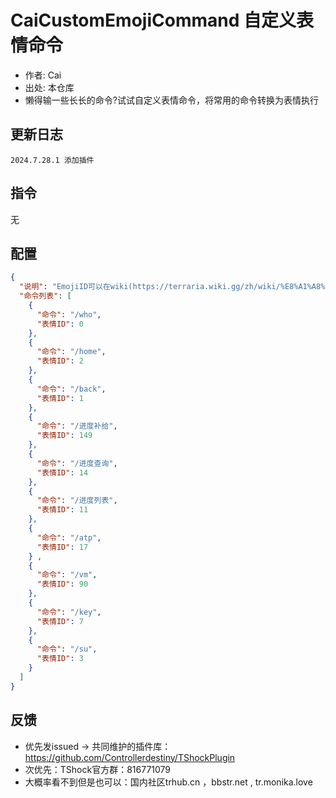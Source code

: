 # CaiCustomEmojiCommand 自定义表情命令

- 作者: Cai
- 出处: 本仓库
- 懒得输一些长长的命令?试试自定义表情命令，将常用的命令转换为表情执行

## 更新日志

```
2024.7.28.1 添加插件
```

## 指令
无
## 配置

```json    
{
  "说明": "EmojiID可以在wiki(https://terraria.wiki.gg/zh/wiki/%E8%A1%A8%E6%83%85)上查询, 本插件不支持跳过权限检查, 命令需要标识符(/或者.)",
  "命令列表": [
    {
      "命令": "/who",
      "表情ID": 0
    },
    {
      "命令": "/home",
      "表情ID": 2
    },
    {
      "命令": "/back",
      "表情ID": 1
    },
    {
      "命令": "/进度补给",
      "表情ID": 149
    },
    {
      "命令": "/进度查询",
      "表情ID": 14
    },
    {
      "命令": "/进度列表",
      "表情ID": 11
    },
    {
      "命令": "/atp",
      "表情ID": 17
    } ,
    {
      "命令": "/vm",
      "表情ID": 90
    },
    {
      "命令": "/key",
      "表情ID": 7
    },
    {
      "命令": "/su",
      "表情ID": 3
    }
  ]
}
```

## 反馈

- 优先发issued -> 共同维护的插件库：https://github.com/Controllerdestiny/TShockPlugin
- 次优先：TShock官方群：816771079
- 大概率看不到但是也可以：国内社区trhub.cn ，bbstr.net , tr.monika.love
